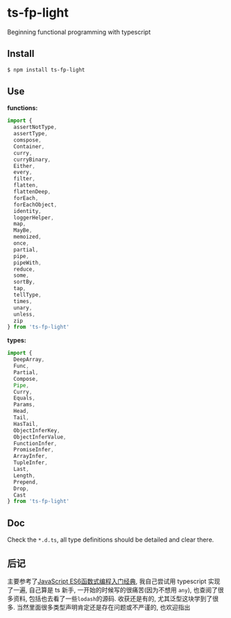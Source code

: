 # ts-fp-light

Beginning functional programming with typescript

## Install
```bash
$ npm install ts-fp-light
```

## Use

**functions:**
```typescript
import {
  assertNotType,
  assertType,
  comspose,
  Container,
  curry,
  curryBinary,
  Either,
  every,
  filter,
  flatten,
  flattenDeep,
  forEach,
  forEachObject,
  identity,
  loggerHelper,
  map,
  MayBe,
  memoized,
  once,
  partial,
  pipe,
  pipeWith,
  reduce,
  some,
  sortBy,
  tap,
  tellType,
  times,
  unary,
  unless,
  zip
} from 'ts-fp-light'
```

**types:**
```typescript
import {
  DeepArray,
  Func,
  Partial,
  Compose,
  Pipe,
  Curry,
  Equals,
  Params,
  Head,
  Tail,
  HasTail,
  ObjectInferKey,
  ObjectInferValue,
  FunctionInfer,
  PromiseInfer,
  ArrayInfer,
  TupleInfer,
  Last,
  Length,
  Prepend,
  Drop,
  Cast  
} from 'ts-fp-light'
```

## Doc
Check the `*.d.ts`, all type definitions should be detailed and clear there.

## 后记
主要参考了[JavaScript ES6函数式编程入门经典](https://book.douban.com/subject/30180100/), 我自己尝试用 typescript 实现了一遍, 自己算是 ts 新手, 一开始的时候写的很痛苦(因为不想用 `any`), 也查阅了很多资料, 包括也去看了一些`lodash`的源码. 收获还是有的, 尤其泛型这块学到了很多. 当然里面很多类型声明肯定还是存在问题或不严谨的, 也欢迎指出